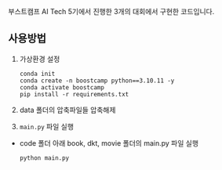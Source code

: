 부스트캠프 AI Tech 5기에서 진행한 3개의 대회에서 구현한 코드입니다.

## 사용방법
1. 가상환경 설정
    ```
    conda init
    conda create -n boostcamp python==3.10.11 -y
    conda activate boostcamp
    pip install -r requirements.txt
    ```

1. data 폴더의 압축파일들 압축해제
2. `main.py` 파일 실행
- code 폴더 아래 book, dkt, movie 폴더의 main.py 파일 실행
  ```
  python main.py
  ```